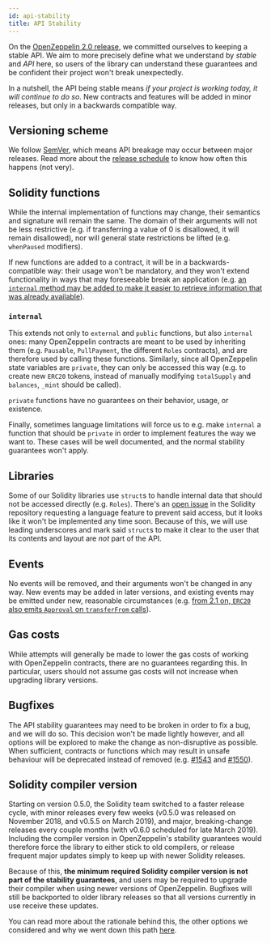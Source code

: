 ```yaml
---
id: api-stability
title: API Stability
---
```


On the [OpenZeppelin 2.0 release](https://github.com/OpenZeppelin/openzeppelin-solidity/releases/tag/v2.0.0), we committed ourselves to keeping a stable API. We aim to more precisely define what we understand by _stable_ and _API_ here, so users of the library can understand these guarantees and be confident their project won't break unexpectedly.

In a nutshell, the API being stable means _if your project is working today, it will continue to do so_. New contracts and features will be added in minor releases, but only in a backwards compatible way.

## Versioning scheme
We follow [SemVer](https://semver.org/), which means API breakage may occur between major releases. Read more about the [release schedule](release-schedule) to know how often this happens (not very).

## Solidity functions
While the internal implementation of functions may change, their semantics and signature will remain the same. The domain of their arguments will not be less restrictive (e.g. if transferring a value of 0 is disallowed, it will remain disallowed), nor will general state restrictions be lifted (e.g. `whenPaused` modifiers).

If new functions are added to a contract, it will be in a backwards-compatible way: their usage won't be mandatory, and they won't extend functionality in ways that may foreseeable break an application (e.g. [an `internal` method may be added to make it easier to retrieve information that was already available](https://github.com/OpenZeppelin/openzeppelin-solidity/issues/1512)).

### `internal`
This extends not only to `external` and `public` functions, but also `internal` ones: many OpenZeppelin contracts are meant to be used by inheriting them (e.g. `Pausable`, `PullPayment`, the different `Roles` contracts), and are therefore used by calling these functions. Similarly, since all OpenZeppelin state variables are `private`, they can only be accessed this way (e.g. to create new `ERC20` tokens, instead of manually modifying `totalSupply` and `balances`, `_mint` should be called).

`private` functions have no guarantees on their behavior, usage, or existence.

Finally, sometimes language limitations will force us to e.g. make `internal` a function that should be `private` in order to implement features the way we want to. These cases will be well documented, and the normal stability guarantees won't apply.

## Libraries
Some of our Solidity libraries use `struct`s  to handle internal data that should not be accessed directly (e.g. `Roles`). There's an [open issue](https://github.com/ethereum/solidity/issues/4637) in the Solidity repository requesting a language feature to prevent said access, but it looks like it won't be implemented any time soon. Because of this, we will use leading underscores and mark said `struct`s to make it clear to the user that its contents and layout are _not_ part of the API.

## Events
No events will be removed, and their arguments won't be changed in any way. New events may be added in later versions, and existing events may be emitted under new, reasonable circumstances (e.g. [from 2.1 on, `ERC20` also emits `Approval` on `transferFrom` calls](https://github.com/OpenZeppelin/openzeppelin-solidity/issues/707)).

## Gas costs
While attempts will generally be made to lower the gas costs of working with OpenZeppelin contracts, there are no guarantees regarding this. In particular, users should not assume gas costs will not increase when upgrading library versions.

## Bugfixes
The API stability guarantees may need to be broken in order to fix a bug, and we will do so. This decision won't be made lightly however, and all options will be explored to make the change as non-disruptive as possible. When sufficient, contracts or functions which may result in unsafe behaviour will be deprecated instead of removed (e.g. [#1543](https://github.com/OpenZeppelin/openzeppelin-solidity/pull/1543) and [#1550](https://github.com/OpenZeppelin/openzeppelin-solidity/pull/1550)).

## Solidity compiler version
Starting on version 0.5.0, the Solidity team switched to a faster release cycle, with minor releases every few weeks (v0.5.0 was released on November 2018, and v0.5.5 on March 2019), and major, breaking-change releases every couple months (with v0.6.0 scheduled for late March 2019). Including the compiler version in OpenZeppelin's stability guarantees would therefore force the library to either stick to old compilers, or release frequent major updates simply to keep up with newer Solidity releases.

Because of this, **the minimum required Solidity compiler version is not part of the stability guarantees**, and users may be required to upgrade their compiler when using newer versions of OpenZeppelin. Bugfixes will still be backported to older library releases so that all versions currently in use receive these updates.

You can read more about the rationale behind this, the other options we considered and why we went down this path [here](https://github.com/OpenZeppelin/openzeppelin-solidity/issues/1498#issuecomment-449191611).
